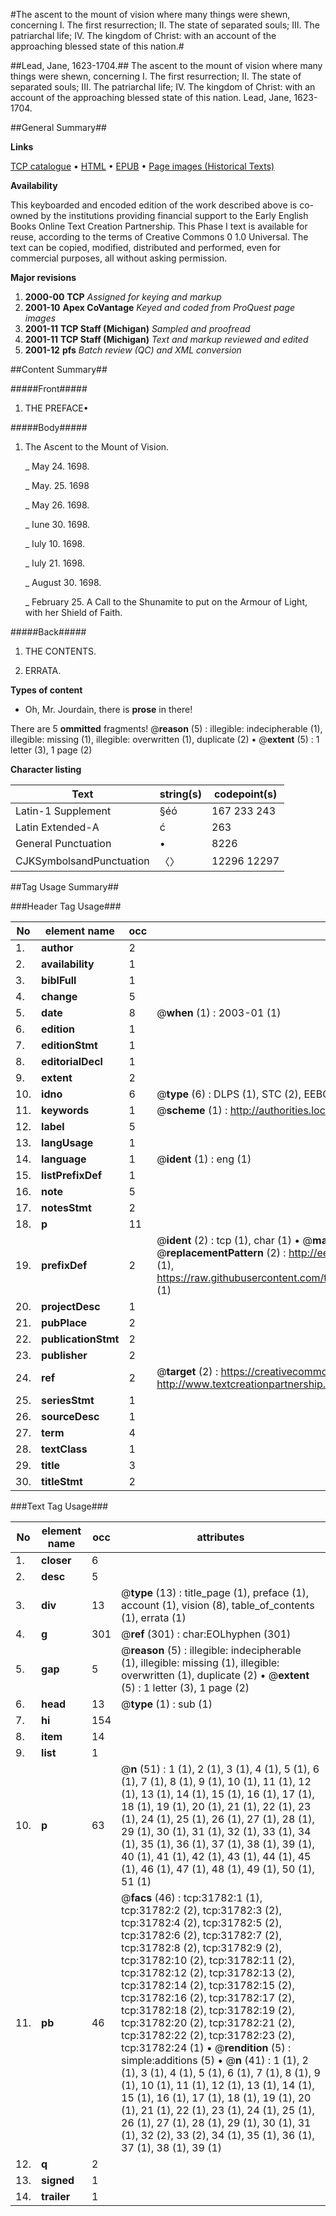 #The ascent to the mount of vision where many things were shewn, concerning I. The first resurrection; II. The state of separated souls; III. The patriarchal life; IV. The kingdom of Christ: with an account of the approaching blessed state of this nation.#

##Lead, Jane, 1623-1704.##
The ascent to the mount of vision where many things were shewn, concerning I. The first resurrection; II. The state of separated souls; III. The patriarchal life; IV. The kingdom of Christ: with an account of the approaching blessed state of this nation.
Lead, Jane, 1623-1704.

##General Summary##

**Links**

[TCP catalogue](http://www.ota.ox.ac.uk/tcp/)  • 
[HTML](http://tei.it.ox.ac.uk/tcp/Texts-HTML/free/A49/A49864.html)  • 
[EPUB](http://tei.it.ox.ac.uk/tcp/Texts-EPUB/free/A49/A49864.epub) • 
[Page images (Historical Texts)](https://data.historicaltexts.jisc.ac.uk/view?pubId=eebo-99827364e&pageId=eebo-99827364e-31782-1)

**Availability**

This keyboarded and encoded edition of the
	       work described above is co-owned by the institutions
	       providing financial support to the Early English Books
	       Online Text Creation Partnership. This Phase I text is
	       available for reuse, according to the terms of Creative
	       Commons 0 1.0 Universal. The text can be copied,
	       modified, distributed and performed, even for
	       commercial purposes, all without asking permission.

**Major revisions**

1. __2000-00__ __TCP__ *Assigned for keying and markup*
1. __2001-10__ __Apex CoVantage__ *Keyed and coded from ProQuest page images*
1. __2001-11__ __TCP Staff (Michigan)__ *Sampled and proofread*
1. __2001-11__ __TCP Staff (Michigan)__ *Text and markup reviewed and edited*
1. __2001-12__ __pfs__ *Batch review (QC) and XML conversion*

##Content Summary##

#####Front#####

1. THE PREFACE•

#####Body#####

1. The Ascent to the Mount of Vision.

    _ May 24. 1698.

    _ May. 25. 1698

    _ May 26. 1698.

    _ Iune 30. 1698.

    _ Iuly 10. 1698.

    _ Iuly 21. 1698.

    _ August 30. 1698.

    _ February 25. A Call to the Shunamite to put on the Armour of Light, with her Shield of Faith.

#####Back#####

1. THE CONTENTS.

1. ERRATA.

**Types of content**

  * Oh, Mr. Jourdain, there is **prose** in there!

There are 5 **ommitted** fragments! 
 @__reason__ (5) : illegible: indecipherable (1), illegible: missing (1), illegible: overwritten (1), duplicate (2)  •  @__extent__ (5) : 1 letter (3), 1 page (2)

**Character listing**


|Text|string(s)|codepoint(s)|
|---|---|---|
|Latin-1 Supplement|§éó|167 233 243|
|Latin Extended-A|ć|263|
|General Punctuation|•|8226|
|CJKSymbolsandPunctuation|〈〉|12296 12297|

##Tag Usage Summary##

###Header Tag Usage###

|No|element name|occ|attributes|
|---|---|---|---|
|1.|__author__|2||
|2.|__availability__|1||
|3.|__biblFull__|1||
|4.|__change__|5||
|5.|__date__|8| @__when__ (1) : 2003-01 (1)|
|6.|__edition__|1||
|7.|__editionStmt__|1||
|8.|__editorialDecl__|1||
|9.|__extent__|2||
|10.|__idno__|6| @__type__ (6) : DLPS (1), STC (2), EEBO-CITATION (1), PROQUEST (1), VID (1)|
|11.|__keywords__|1| @__scheme__ (1) : http://authorities.loc.gov/ (1)|
|12.|__label__|5||
|13.|__langUsage__|1||
|14.|__language__|1| @__ident__ (1) : eng (1)|
|15.|__listPrefixDef__|1||
|16.|__note__|5||
|17.|__notesStmt__|2||
|18.|__p__|11||
|19.|__prefixDef__|2| @__ident__ (2) : tcp (1), char (1)  •  @__matchPattern__ (2) : ([0-9\-]+):([0-9IVX]+) (1), (.+) (1)  •  @__replacementPattern__ (2) : http://eebo.chadwyck.com/downloadtiff?vid=$1&page=$2 (1), https://raw.githubusercontent.com/textcreationpartnership/Texts/master/tcpchars.xml#$1 (1)|
|20.|__projectDesc__|1||
|21.|__pubPlace__|2||
|22.|__publicationStmt__|2||
|23.|__publisher__|2||
|24.|__ref__|2| @__target__ (2) : https://creativecommons.org/publicdomain/zero/1.0/ (1), http://www.textcreationpartnership.org/docs/. (1)|
|25.|__seriesStmt__|1||
|26.|__sourceDesc__|1||
|27.|__term__|4||
|28.|__textClass__|1||
|29.|__title__|3||
|30.|__titleStmt__|2||


###Text Tag Usage###

|No|element name|occ|attributes|
|---|---|---|---|
|1.|__closer__|6||
|2.|__desc__|5||
|3.|__div__|13| @__type__ (13) : title_page (1), preface (1), account (1), vision (8), table_of_contents (1), errata (1)|
|4.|__g__|301| @__ref__ (301) : char:EOLhyphen (301)|
|5.|__gap__|5| @__reason__ (5) : illegible: indecipherable (1), illegible: missing (1), illegible: overwritten (1), duplicate (2)  •  @__extent__ (5) : 1 letter (3), 1 page (2)|
|6.|__head__|13| @__type__ (1) : sub (1)|
|7.|__hi__|154||
|8.|__item__|14||
|9.|__list__|1||
|10.|__p__|63| @__n__ (51) : 1 (1), 2 (1), 3 (1), 4 (1), 5 (1), 6 (1), 7 (1), 8 (1), 9 (1), 10 (1), 11 (1), 12 (1), 13 (1), 14 (1), 15 (1), 16 (1), 17 (1), 18 (1), 19 (1), 20 (1), 21 (1), 22 (1), 23 (1), 24 (1), 25 (1), 26 (1), 27 (1), 28 (1), 29 (1), 30 (1), 31 (1), 32 (1), 33 (1), 34 (1), 35 (1), 36 (1), 37 (1), 38 (1), 39 (1), 40 (1), 41 (1), 42 (1), 43 (1), 44 (1), 45 (1), 46 (1), 47 (1), 48 (1), 49 (1), 50 (1), 51 (1)|
|11.|__pb__|46| @__facs__ (46) : tcp:31782:1 (1), tcp:31782:2 (2), tcp:31782:3 (2), tcp:31782:4 (2), tcp:31782:5 (2), tcp:31782:6 (2), tcp:31782:7 (2), tcp:31782:8 (2), tcp:31782:9 (2), tcp:31782:10 (2), tcp:31782:11 (2), tcp:31782:12 (2), tcp:31782:13 (2), tcp:31782:14 (2), tcp:31782:15 (2), tcp:31782:16 (2), tcp:31782:17 (2), tcp:31782:18 (2), tcp:31782:19 (2), tcp:31782:20 (2), tcp:31782:21 (2), tcp:31782:22 (2), tcp:31782:23 (2), tcp:31782:24 (1)  •  @__rendition__ (5) : simple:additions (5)  •  @__n__ (41) : 1 (1), 2 (1), 3 (1), 4 (1), 5 (1), 6 (1), 7 (1), 8 (1), 9 (1), 10 (1), 11 (1), 12 (1), 13 (1), 14 (1), 15 (1), 16 (1), 17 (1), 18 (1), 19 (1), 20 (1), 21 (1), 22 (1), 23 (1), 24 (1), 25 (1), 26 (1), 27 (1), 28 (1), 29 (1), 30 (1), 31 (1), 32 (2), 33 (2), 34 (1), 35 (1), 36 (1), 37 (1), 38 (1), 39 (1)|
|12.|__q__|2||
|13.|__signed__|1||
|14.|__trailer__|1||
